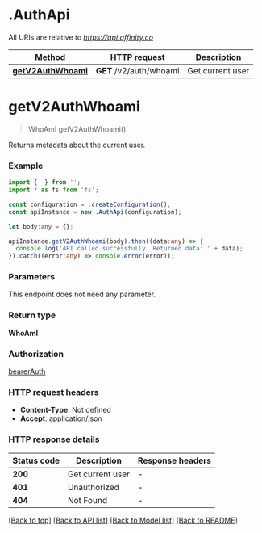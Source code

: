 # .AuthApi

All URIs are relative to _https://api.affinity.co_

| Method                                            | HTTP request            | Description      |
| ------------------------------------------------- | ----------------------- | ---------------- |
| [**getV2AuthWhoami**](AuthApi.md#getV2AuthWhoami) | **GET** /v2/auth/whoami | Get current user |

# **getV2AuthWhoami**

> WhoAmI getV2AuthWhoami()

Returns metadata about the current user.

### Example

```typescript
import {  } from '';
import * as fs from 'fs';

const configuration = .createConfiguration();
const apiInstance = new .AuthApi(configuration);

let body:any = {};

apiInstance.getV2AuthWhoami(body).then((data:any) => {
  console.log('API called successfully. Returned data: ' + data);
}).catch((error:any) => console.error(error));
```

### Parameters

This endpoint does not need any parameter.

### Return type

**WhoAmI**

### Authorization

[bearerAuth](README.md#bearerAuth)

### HTTP request headers

- **Content-Type**: Not defined
- **Accept**: application/json

### HTTP response details

| Status code | Description      | Response headers |
| ----------- | ---------------- | ---------------- |
| **200**     | Get current user | -                |
| **401**     | Unauthorized     | -                |
| **404**     | Not Found        | -                |

[[Back to top]](#)
[[Back to API list]](README.md#documentation-for-api-endpoints)
[[Back to Model list]](README.md#documentation-for-models)
[[Back to README]](README.md)
